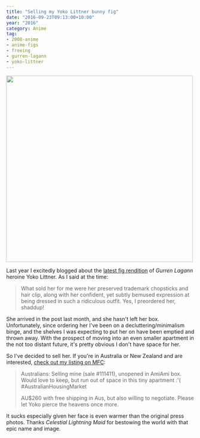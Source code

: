 ```yaml
---
title: "Selling my Yoko Littner bunny fig"
date: "2016-09-23T09:13:00+10:00"
year: "2016"
category: Anime
tag: 
- 2008-anime
- anime-figs
- freeing
- gurren-lagann
- yoko-littner
---
```

<p><img src="https://rubenerd.com/files/2016/lightningmaid1471266850.jpg" alt="" srcset="https://rubenerd.com/files/2016/lightningmaid1471266850.jpg 1x, https://rubenerd.com/files/2016/lightningmaid1471266850@2x.jpg 2x" style="width:500px; height:px" /></p>

Last year I excitedly blogged about the [latest fig rendition] of *Gurren Lagann* heroine Yoko Littner. As I said at the time:

> What sold her for me were her preserved trademark chopsticks and hair clip, along with her confident, yet subtly bemused expression at being dressed in such a ridiculous outfit. Yes, I preordered her, shaddup!

She arrived in the post last month, and she hasn't left her box. Unfortunately, since ordering her I've been on a decluttering/minimalism binge, and the shelves I was expecting to put her on have been emptied and thrown away. With the prospect of moving into an even smaller apartment in the not too distant future, it's pretty obvious I don't have space for her. 

So I've decided to sell her. If you're in Australia or New Zealand and are interested, [check out my listing on MFC]:

> Australians: Selling mine (sale #111411), unopened in AmiAmi box. Would love to keep, but run out of space in this tiny apartment :'( #AustralianHousingMarket
> 
> AU$260 with free shipping in Aus, but also willing to negotiate. Please let Yoko pierce the heavens once more.

It sucks especially given her face is even warmer than the original press photos. Thanks *Celestial Lightning Maid* for bestowing the world with that epic name and image.

[latest fig rendition]: https://rubenerd.com/gurren-lagann-yoko-bunny-version/
[check out my listing on MFC]: http://myfigurecollection.net/sale/111411
[Celestial Lightning Maid]: http://myfigurecollection.net/picture/1600334

